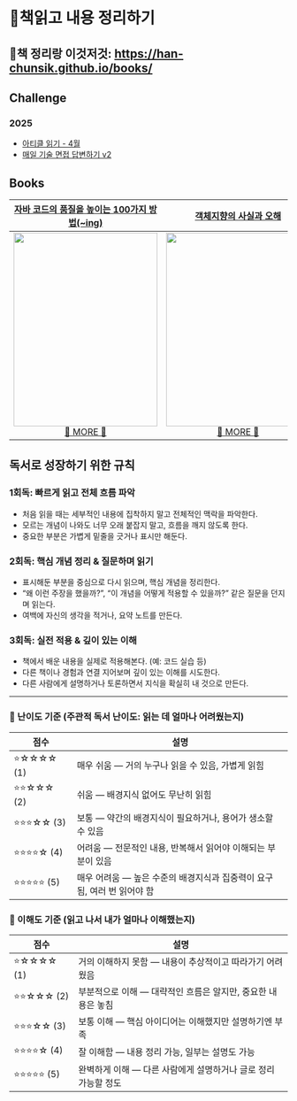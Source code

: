 # 📖책읽고 내용 정리하기
## 👀책 정리랑 이것저것: https://han-chunsik.github.io/books/  

## Challenge
### 2025
- [아티클 읽기 - 4월](https://han-chunsik.github.io/books/books/2025-04-09-daily_articles.html)
- [매일 기술 면접 답변하기 v2](https://han-chunsik.github.io/books/books/2025-04-27-daily_interview.html)

## Books

[자바 코드의 품질을 높이는 100가지 방법(~ing)](https://product.kyobobook.co.kr/detail/S000215892971)|[객체지향의 사실과 오해](https://product.kyobobook.co.kr/detail/S000001628109)|제목|
|:---:|:---:|:---:|
|<img src="https://contents.kyobobook.co.kr/sih/fit-in/458x0/pdt/9791169213486.jpg" width="260" height="350"/> <br> [👀 MORE 👀](https://han-chunsik.github.io/books/books/2025-03-25-100_Java_Mistakes_and_How_to_Avoid_Them.html)|<img src="https://contents.kyobobook.co.kr/sih/fit-in/458x0/pdt/9788998139766.jpg" width="260" height="350"/> <br> [👀 MORE 👀](https://han-chunsik.github.io/books/books/2025-04-02-The_Essence_of_Object-Orientation.html)|책이미지|


## 독서로 성장하기 위한 규칙
### 1회독: 빠르게 읽고 전체 흐름 파악
- 처음 읽을 때는 세부적인 내용에 집착하지 말고 전체적인 맥락을 파악한다.
- 모르는 개념이 나와도 너무 오래 붙잡지 말고, 흐름을 깨지 않도록 한다.
- 중요한 부분은 가볍게 밑줄을 긋거나 표시만 해둔다.

### 2회독: 핵심 개념 정리 & 질문하며 읽기
- 표시해둔 부분을 중심으로 다시 읽으며, 핵심 개념을 정리한다.
- “왜 이런 주장을 했을까?”, “이 개념을 어떻게 적용할 수 있을까?” 같은 질문을 던지며 읽는다.
- 여백에 자신의 생각을 적거나, 요약 노트를 만든다.

### 3회독: 실전 적용 & 깊이 있는 이해
- 책에서 배운 내용을 실제로 적용해본다. (예: 코드 실습 등)
- 다른 책이나 경험과 연결 지어보며 깊이 있는 이해를 시도한다.
- 다른 사람에게 설명하거나 토론하면서 지식을 확실히 내 것으로 만든다.  

---

### 🌟 난이도 기준 (주관적 독서 난이도: 읽는 데 얼마나 어려웠는지)

| 점수 | 설명 |
|------|------|
| ⭐☆☆☆☆ (1) | 매우 쉬움 — 거의 누구나 읽을 수 있음, 가볍게 읽힘 |
| ⭐⭐☆☆☆ (2) | 쉬움 — 배경지식 없어도 무난히 읽힘 |
| ⭐⭐⭐☆☆ (3) | 보통 — 약간의 배경지식이 필요하거나, 용어가 생소할 수 있음 |
| ⭐⭐⭐⭐☆ (4) | 어려움 — 전문적인 내용, 반복해서 읽어야 이해되는 부분이 있음 |
| ⭐⭐⭐⭐⭐ (5) | 매우 어려움 — 높은 수준의 배경지식과 집중력이 요구됨, 여러 번 읽어야 함 |

### 🧠 이해도 기준 (읽고 나서 내가 얼마나 이해했는지)

| 점수 | 설명 |
|------|------|
| ⭐☆☆☆☆ (1) | 거의 이해하지 못함 — 내용이 추상적이고 따라가기 어려웠음 |
| ⭐⭐☆☆☆ (2) | 부분적으로 이해 — 대략적인 흐름은 알지만, 중요한 내용은 놓침 |
| ⭐⭐⭐☆☆ (3) | 보통 이해 — 핵심 아이디어는 이해했지만 설명하기엔 부족 |
| ⭐⭐⭐⭐☆ (4) | 잘 이해함 — 내용 정리 가능, 일부는 설명도 가능 |
| ⭐⭐⭐⭐⭐ (5) | 완벽하게 이해 — 다른 사람에게 설명하거나 글로 정리 가능할 정도 |